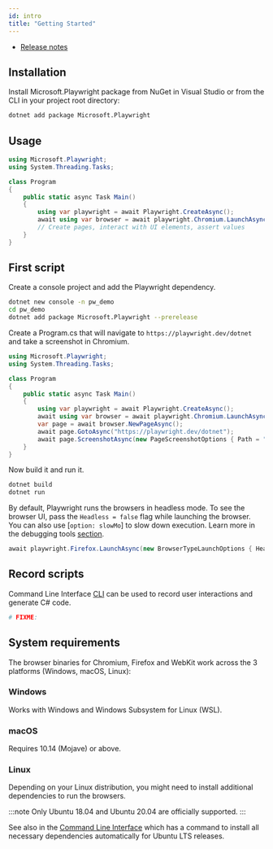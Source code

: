 ```yaml
---
id: intro
title: "Getting Started"
---
```


<!-- TOC -->
- [Release notes](./release-notes.md)

## Installation

Install Microsoft.Playwright package from NuGet in Visual Studio or from the CLI in your project root directory:

```sh
dotnet add package Microsoft.Playwright
```

## Usage

```csharp
using Microsoft.Playwright;
using System.Threading.Tasks;

class Program
{
    public static async Task Main()
    {
        using var playwright = await Playwright.CreateAsync();
        await using var browser = await playwright.Chromium.LaunchAsync();
        // Create pages, interact with UI elements, assert values
    }
}
```

## First script

Create a console project and add the Playwright dependency.

```sh
dotnet new console -n pw_demo
cd pw_demo
dotnet add package Microsoft.Playwright --prerelease
```

Create a Program.cs that will navigate to `https://playwright.dev/dotnet` and take a screenshot in Chromium.

```csharp
using Microsoft.Playwright;
using System.Threading.Tasks;

class Program
{
    public static async Task Main()
    {
        using var playwright = await Playwright.CreateAsync();
        await using var browser = await playwright.Chromium.LaunchAsync();
        var page = await browser.NewPageAsync();
        await page.GotoAsync("https://playwright.dev/dotnet");
        await page.ScreenshotAsync(new PageScreenshotOptions { Path = "screenshot.png" });
    }
}
```

Now build it and run it.

```sh
dotnet build
dotnet run
```

By default, Playwright runs the browsers in headless mode. To see the browser UI, pass the `Headless = false` flag while launching the browser. You can also use [`option: slowMo`] to slow down execution. Learn more in the debugging tools [section](./debug.md).

```csharp
await playwright.Firefox.LaunchAsync(new BrowserTypeLaunchOptions { Headless = false, SlowMo = 50 });
```

## Record scripts

Command Line Interface [CLI](./cli.md) can be used to record user interactions and generate C# code.

```sh
# FIXME:
```

## System requirements

The browser binaries for Chromium, Firefox and WebKit work across the 3 platforms (Windows, macOS, Linux):

### Windows

Works with Windows and Windows Subsystem for Linux (WSL).

### macOS

Requires 10.14 (Mojave) or above.

### Linux

Depending on your Linux distribution, you might need to install additional
dependencies to run the browsers.

:::note
Only Ubuntu 18.04 and Ubuntu 20.04 are officially supported.
:::

See also in the [Command Line Interface](./cli.md#install-system-dependencies)
which has a command to install all necessary dependencies automatically for Ubuntu
LTS releases.
